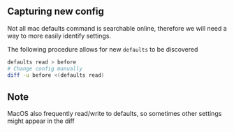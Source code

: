 ## Capturing new config

Not all mac defaults command is searchable online, therefore we will need a way to more easily identify settings.

The following procedure allows for new `defaults` to be discovered

```bash
defaults read > before
# Change config manually
diff -u before <(defaults read)
```

## Note

MacOS also frequently read/write to defaults, so sometimes other settings might appear in the diff
